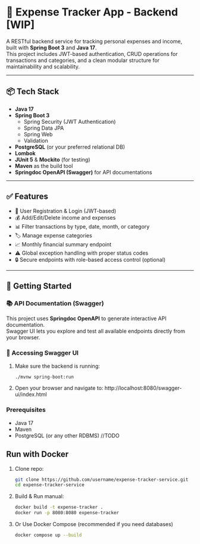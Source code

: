 

# 💸 Expense Tracker App - Backend [WIP]

A RESTful backend service for tracking personal expenses and income, built with **Spring Boot 3** and **Java 17**.  
This project includes JWT-based authentication, CRUD operations for transactions and categories, and a clean modular structure for maintainability and scalability.

---

## 📦 Tech Stack

- **Java 17**
- **Spring Boot 3**
  - Spring Security (JWT Authentication)
  - Spring Data JPA
  - Spring Web
  - Validation
- **PostgreSQL** (or your preferred relational DB)
- **Lombok**
- **JUnit 5** & **Mockito** (for testing)
- **Maven** as the build tool
- **Springdoc OpenAPI (Swagger)** for API documentations

---

## ✅ Features

- 🔐 User Registration & Login (JWT-based)
- 💰 Add/Edit/Delete income and expenses
- 📊 Filter transactions by type, date, month, or category
- 🏷️ Manage expense categories
- 📈 Monthly financial summary endpoint
- ⚠️ Global exception handling with proper status codes
- 🔒 Secure endpoints with role-based access control (optional)

---

## 🚀 Getting Started

### 📚 API Documentation (Swagger)

This project uses **Springdoc OpenAPI** to generate interactive API documentation.  
Swagger UI lets you explore and test all available endpoints directly from your browser.

### 🔹 Accessing Swagger UI

1. Make sure the backend is running:
   ```bash
   ./mvnw spring-boot:run
2. Open your browser and navigate to:
   http://localhost:8080/swagger-ui/index.html


### Prerequisites

- Java 17
- Maven
- PostgreSQL (or any other RDBMS) //TODO


## Run with Docker

1. Clone repo:
   ```bash
   git clone https://github.com/username/expense-tracker-service.git
   cd expense-tracker-service

2. Build & Run manual:
   ```bash
   docker build -t expense-tracker .
   docker run -p 8080:8080 expense-tracker

3. Or Use Docker Compose (recommended if you need databases)
   ```bash
   docker compose up --build
